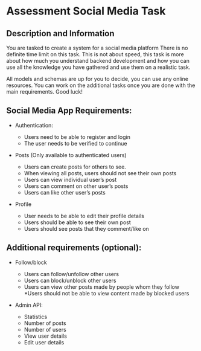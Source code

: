 # Assessment Social Media Task
## Description and Information
You are tasked to create a system for a social media platform
There is no definite time limit on this task. This is not about speed, this task is more about how much you understand backend development and how you can use all the knowledge you have gathered and use them on a realistic task.

All models and schemas are up for you to decide, you can use any online resources.
You can work on the additional tasks once you are done with the main requirements.
Good luck!

## Social Media App Requirements:
* Authentication:

    * Users need to be able to register and login
    * The user needs to be verified to continue

* Posts (Only available to authenticated users)

    * Users can create posts for others to see.
    * When viewing all posts, users should not see their own posts
    * Users can view individual user’s post
    * Users can comment on other user’s posts
    * Users can like other user’s posts
* Profile

    * User needs to be able to edit their profile details
    * Users should be able to see their own post
    * Users should see posts that they comment/like on


## Additional requirements (optional):

* Follow/block

    * Users can follow/unfollow other users
    * Users can block/unblock other users
    * Users can view other posts made by people whom they follow
    *Users should not be able to view content made by blocked users

* Admin API:
    * Statistics
    * Number of posts
    * Number of users
    * View user details
    * Edit user details
